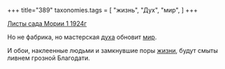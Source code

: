 +++
title="389"
taxonomies.tags = [
 "жизнь",
 "Дух",
 "мир",
]
+++

[Листы сада Мории 1 1924г](/agni/1924)

Но не фабрика, но мастерская [духа](/tags/Дух) обновит [мир](/tags/мир).   

И обои, наклеенные людьми и замкнувшие поры [жизни](/tags/жизнь), будут смыты ливнем грозной Благодати.   

